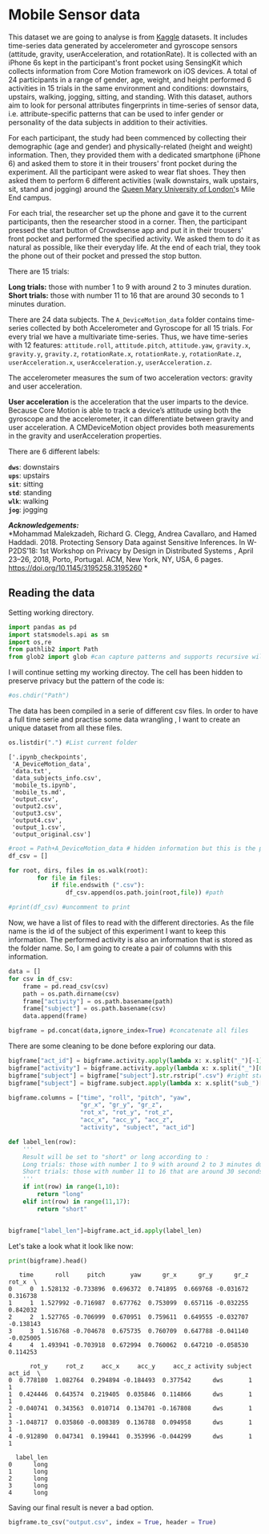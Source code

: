 
# Mobile Sensor data

This dataset we are going to analyse is from [Kaggle](https://www.kaggle.com/)  datasets. It includes time-series data generated by accelerometer and gyroscope sensors (attitude, gravity, userAcceleration, and rotationRate). It is collected with an iPhone 6s kept in the participant's front pocket using SensingKit which collects information from Core Motion framework on iOS devices. A total of 24 participants in a range of gender, age, weight, and height performed 6 activities in 15 trials in the same environment and conditions: downstairs, upstairs, walking, jogging, sitting, and standing. With this dataset, authors aim to look for personal attributes fingerprints in time-series of sensor data, i.e. attribute-specific patterns that can be used to infer gender or personality of the data subjects in addition to their activities.


For each participant, the study had been commenced by collecting their demographic (age and gender) and physically-related (height and weight) information. Then, they provided them with a dedicated smartphone (iPhone 6) and asked them to store it in their trousers' front pocket during the experiment. All the participant were asked to wear flat shoes. They then asked them to perform 6 different activities (walk downstairs, walk upstairs, sit, stand and jogging) around the [Queen Mary University of London'](https://www.qmul.ac.uk/)s Mile End campus. 

For each trial, the researcher set up the phone and gave it to the current participants, then the researcher stood in a corner. Then, the participant pressed the start button of Crowdsense app and put it in their trousers' front pocket and performed the specified activity. We asked them to do it as natural as possible, like their everyday life. At the end of each trial, they took the phone out of their pocket and pressed the stop button. 

There are 15 trials:

**Long trials:** those with number 1 to 9 with around 2 to 3 minutes duration.<br>
**Short trials:** those with number 11 to 16 that are around 30 seconds to 1 minutes duration.

There are 24 data subjects. The `A_DeviceMotion_data` folder contains time-series collected by both Accelerometer and Gyroscope for all 15 trials. For every trial we have a multivariate time-series. Thus, we have time-series with 12 features: `attitude.roll`, `attitude.pitch`, `attitude.yaw`, `gravity.x`, `gravity.y`, `gravity.z`, `rotationRate.x`, `rotationRate.y`, `rotationRate.z`, `userAcceleration.x`, `userAcceleration.y`, `userAcceleration.z`.

The accelerometer measures the sum of two acceleration vectors: gravity and user acceleration. 

**User acceleration** is the acceleration that the user imparts to the device. Because Core Motion is able to track a device’s attitude using both the gyroscope and the accelerometer, it can differentiate between gravity and user acceleration. A CMDeviceMotion object provides both measurements in the gravity and userAcceleration properties. 

There are 6 different labels:


**`dws`**: downstairs <br>
**`ups`**: upstairs <br>
**`sit`**: sitting <br>
**`std`**: standing <br>
**`wlk`**: walking <br>
**`jog`**: jogging <br>


*__Acknowledgements:__*<br>
*Mohammad Malekzadeh, Richard G. Clegg, Andrea Cavallaro, and Hamed Haddadi. 2018. Protecting Sensory Data against Sensitive Inferences. In W-P2DS’18: 1st Workshop on Privacy by Design in Distributed Systems , April 23–26, 2018, Porto, Portugal. ACM, New York, NY, USA, 6 pages. https://doi.org/10.1145/3195258.3195260 *


## Reading the data

Setting working directory.


```python
import pandas as pd
import statsmodels.api as sm
import os,re
from pathlib2 import Path
from glob2 import glob #can capture patterns and supports recursive wildcards.
```

I will continue setting my working directoy. The cell has been hidden to preserve privacy but the pattern of the code is:


```python
#os.chdir("Path")
```



The data has been compiled in a serie of different csv files. In order to have a full time serie and practise some data wrangling ,  I want to create an unique dataset from all these files.


```python
os.listdir(".") #List current folder
```




    ['.ipynb_checkpoints',
     'A_DeviceMotion_data',
     'data.txt',
     'data_subjects_info.csv',
     'mobile_ts.ipynb',
     'mobile_ts.md',
     'output.csv',
     'output2.csv',
     'output3.csv',
     'output4.csv',
     'output_1.csv',
     'output_original.csv']






```python
#root = Path+A_DeviceMotion_data # hidden information but this is the pattern of the string
df_csv = []

for root, dirs, files in os.walk(root):
        for file in files:
            if file.endswith (".csv"):
                df_csv.append(os.path.join(root,file)) #path
```


```python
#print(df_csv) #uncomment to print
```

Now, we have a list of files to read with the different directories. As the file name is the id of the subject of this experiment I want to keep this information. The performed activity is also an information that is stored as the folder name.
So, I am going to create a pair of columns with this information.


```python
data = []
for csv in df_csv:
    frame = pd.read_csv(csv)
    path = os.path.dirname(csv)
    frame["activity"] = os.path.basename(path)
    frame["subject"] = os.path.basename(csv)
    data.append(frame)

bigframe = pd.concat(data,ignore_index=True) #concatenate all files
```

There are some cleaning to be done before exploring our data.


```python
bigframe["act_id"] = bigframe.activity.apply(lambda x: x.split("_")[-1]) #write to another column activity id
bigframe["activity"] = bigframe.activity.apply(lambda x: x.split("_")[0]) #column to keep only activity name
bigframe["subject"] = bigframe["subject"].str.rstrip(".csv") #right strip removing file extension
bigframe["subject"] = bigframe.subject.apply(lambda x: x.split("sub_")[-1]) #keep only subject id
```


```python
bigframe.columns = ["time", "roll", "pitch", "yaw", 
                    "gr_x", "gr_y", "gr_z", 
                    "rot_x", "rot_y", "rot_z",
                    "acc_x", "acc_y", "acc_z", 
                    "activity", "subject", "act_id"] 
```


```python
def label_len(row):
    '''
    Result will be set to "short" or long according to :
    Long trials: those with number 1 to 9 with around 2 to 3 minutes duration.
    Short trials: those with number 11 to 16 that are around 30 seconds to 1 minutes duration.
    '''
    if int(row) in range(1,10): 
        return "long"
    elif int(row) in range(11,17): 
        return "short"


bigframe["label_len"]=bigframe.act_id.apply(label_len)
```

Let's take a look what it look like now:


```python
print(bigframe).head()
```

       time      roll     pitch       yaw      gr_x      gr_y      gr_z     rot_x  \
    0     0  1.528132 -0.733896  0.696372  0.741895  0.669768 -0.031672  0.316738   
    1     1  1.527992 -0.716987  0.677762  0.753099  0.657116 -0.032255  0.842032   
    2     2  1.527765 -0.706999  0.670951  0.759611  0.649555 -0.032707 -0.138143   
    3     3  1.516768 -0.704678  0.675735  0.760709  0.647788 -0.041140 -0.025005   
    4     4  1.493941 -0.703918  0.672994  0.760062  0.647210 -0.058530  0.114253   
    
          rot_y     rot_z     acc_x     acc_y     acc_z activity subject act_id  \
    0  0.778180  1.082764  0.294894 -0.184493  0.377542      dws       1      1   
    1  0.424446  0.643574  0.219405  0.035846  0.114866      dws       1      1   
    2 -0.040741  0.343563  0.010714  0.134701 -0.167808      dws       1      1   
    3 -1.048717  0.035860 -0.008389  0.136788  0.094958      dws       1      1   
    4 -0.912890  0.047341  0.199441  0.353996 -0.044299      dws       1      1   
    
      label_len  
    0      long  
    1      long  
    2      long  
    3      long  
    4      long  
    

Saving our final result is never a bad option.


```python
bigframe.to_csv("output.csv", index = True, header = True)
```

